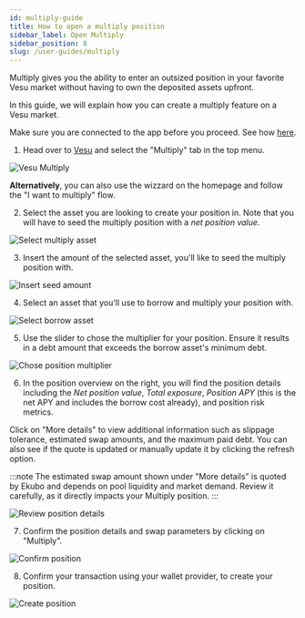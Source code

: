 ```yaml
---
id: multiply-guide
title: How to open a multiply position
sidebar_label: Open Multiply
sidebar_position: 8
slug: /user-guides/multiply
---
```


Multiply gives you the ability to enter an outsized position in your favorite Vesu market without having to own the deposited assets upfront.

In this guide, we will explain how you can create a multiply feature on a Vesu market.

Make sure you are connected to the app before you proceed. See how [here](./connect-guide.md).

1. Head over to [Vesu](https://vesu.com) and select the "Multiply" tab in the top menu.

![Vesu Multiply](images/multiply_1.png)

__Alternatively__, you can also use the wizzard on the homepage and follow the "I want to multiply" flow.

2. Select the asset you are looking to create your position in. Note that you will have to seed the multiply position with a _net position value_.

![Select multiply asset](images/multiply_2.png)

3. Insert the amount of the selected asset, you'll like to seed the multiply position with.

![Insert seed amount](images/multiply_3.png)

4. Select an asset that you'll use to borrow and multiply your position with.

![Select borrow asset](images/multiply_4.png)

5. Use the slider to chose the multiplier for your position. Ensure it results in a debt amount that exceeds the borrow asset's minimum debt.

![Chose position multiplier](images/multiply_5.png)

6. In the position overview on the right, you will find the position details including the _Net position value_, _Total exposure_, _Position APY_ (this is the net APY and includes the borrow cost already), and position risk metrics. 

Click on "More details" to view additional information such as slippage tolerance, estimated swap amounts, and the maximum paid debt. You can also see if the quote is updated or manually update it by clicking the refresh option.

:::note
The estimated swap amount shown under "More details" is quoted by Ekubo and depends on pool liquidity and market demand. Review it carefully, as it directly impacts your Multiply position.
:::


![Review position details](images/multiply_6.png)

7. Confirm the position details and swap parameters by clicking on "Multiply".

![Confirm position](images/multiply_7.png)

8. Confirm your transaction using your wallet provider, to create your position.

![Create position](images/multiply_8.png)
